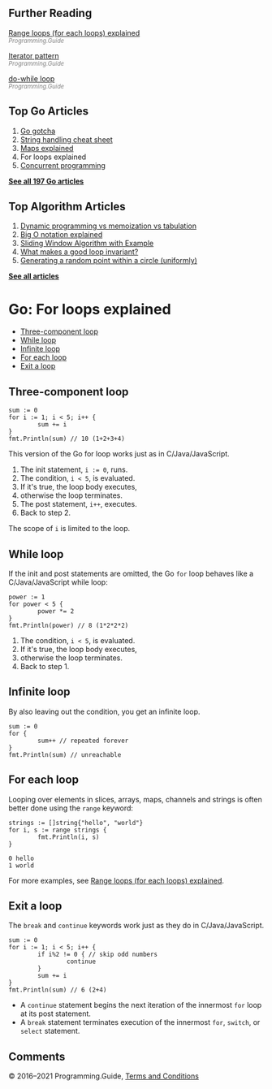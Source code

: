 



## Further Reading

[Range loops (for each loops) explained](for-loop-range-array-slice-map-channel.html)  
<span style="color: grey; font-style: italic; font-size: smaller">Programming.Guide</span>

[Iterator pattern](iterator-generator-pattern.html)  
<span style="color: grey; font-style: italic; font-size: smaller">Programming.Guide</span>

[do-while loop](do-while-loop.html)  
<span style="color: grey; font-style: italic; font-size: smaller">Programming.Guide</span>

## Top Go Articles

1.  [Go gotcha](go-gotcha.html)
2.  [String handling cheat sheet](string-functions-reference-cheat-sheet.html)
3.  [Maps explained](maps-explained.html)
4.  For loops explained
5.  [Concurrent programming](go-concurrency-tutorial.html)

[**See all 197 Go articles**](index.html)



## Top Algorithm Articles

1.  [Dynamic programming vs memoization vs tabulation](../dynamic-programming-vs-memoization-vs-tabulation.html)
2.  [Big O notation explained](../big-o-notation-explained.html)
3.  [Sliding Window Algorithm with Example](../sliding-window-example.html)
4.  [What makes a good loop invariant?](../what-makes-a-good-loop-invariant.html)
5.  [Generating a random point within a circle (uniformly)](../random-point-within-circle.html)

[**See all articles**](../index.html)

# Go: For loops explained

- [Three-component loop](for-loop.html#three-component-loop)
- [While loop](for-loop.html#while-loop)
- [Infinite loop](for-loop.html#infinite-loop)
- [For each loop](for-loop.html#for-each-loop)
- [Exit a loop](for-loop.html#exit-a-loop)

## Three-component loop

    sum := 0
    for i := 1; i < 5; i++ {
            sum += i
    }
    fmt.Println(sum) // 10 (1+2+3+4)

This version of the Go for loop works just as in C/Java/JavaScript.

1.  The init statement, `i := 0`, runs.
2.  The condition, `i < 5`, is evaluated.
3.  If it's true, the loop body executes,
4.  otherwise the loop terminates.
5.  The post statement, `i++`, executes.
6.  Back to step 2.

The scope of `i` is limited to the loop.

## While loop

If the init and post statements are omitted, the Go `for` loop behaves like a C/Java/JavaScript while loop:

    power := 1
    for power < 5 {
            power *= 2
    }
    fmt.Println(power) // 8 (1*2*2*2)

1.  The condition, `i < 5`, is evaluated.
2.  If it's true, the loop body executes,
3.  otherwise the loop terminates.
4.  Back to step 1.

## Infinite loop

By also leaving out the condition, you get an infinite loop.

    sum := 0
    for {
            sum++ // repeated forever
    }
    fmt.Println(sum) // unreachable

## For each loop

Looping over elements in slices, arrays, maps, channels and strings is often better done using the `range` keyword:

    strings := []string{"hello", "world"}
    for i, s := range strings {
            fmt.Println(i, s)
    }

    0 hello
    1 world

For more examples, see [Range loops (for each loops) explained](for-loop-range-array-slice-map-channel.html).

## Exit a loop

The `break` and `continue` keywords work just as they do in C/Java/JavaScript.

    sum := 0
    for i := 1; i < 5; i++ {
            if i%2 != 0 { // skip odd numbers
                    continue
            }
            sum += i
    }
    fmt.Println(sum) // 6 (2+4)

- A `continue` statement begins the next iteration of the innermost `for` loop at its post statement.
- A `break` statement terminates execution of the innermost `for`, `switch`, or `select` statement.

## Comments



© 2016–2021 Programming.Guide, [Terms and Conditions](../terms-and-conditions.html)
